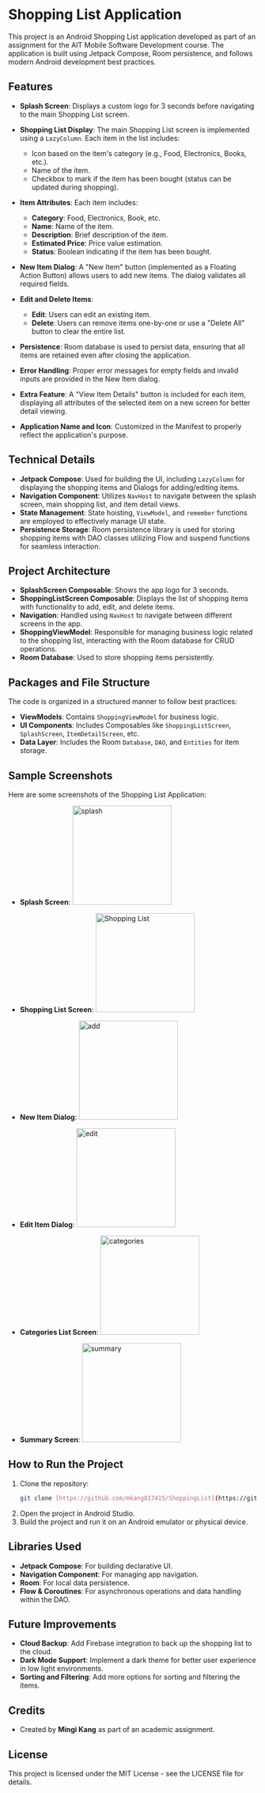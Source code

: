 # Shopping List Application

This project is an Android Shopping List application developed as part of an assignment for the AIT Mobile Software Development course. The application is built using Jetpack Compose, Room persistence, and follows modern Android development best practices.

## Features

- **Splash Screen**: Displays a custom logo for 3 seconds before navigating to the main Shopping List screen.

- **Shopping List Display**: The main Shopping List screen is implemented using a `LazyColumn`. Each item in the list includes:
  - Icon based on the item's category (e.g., Food, Electronics, Books, etc.).
  - Name of the item.
  - Checkbox to mark if the item has been bought (status can be updated during shopping).

- **Item Attributes**: Each item includes:
  - **Category**: Food, Electronics, Book, etc.
  - **Name**: Name of the item.
  - **Description**: Brief description of the item.
  - **Estimated Price**: Price value estimation.
  - **Status**: Boolean indicating if the item has been bought.

- **New Item Dialog**: A "New Item" button (implemented as a Floating Action Button) allows users to add new items. The dialog validates all required fields.

- **Edit and Delete Items**:
  - **Edit**: Users can edit an existing item.
  - **Delete**: Users can remove items one-by-one or use a "Delete All" button to clear the entire list.

- **Persistence**: Room database is used to persist data, ensuring that all items are retained even after closing the application.

- **Error Handling**: Proper error messages for empty fields and invalid inputs are provided in the New Item dialog.

- **Extra Feature**: A "View Item Details" button is included for each item, displaying all attributes of the selected item on a new screen for better detail viewing.

- **Application Name and Icon**: Customized in the Manifest to properly reflect the application's purpose.

## Technical Details

- **Jetpack Compose**: Used for building the UI, including `LazyColumn` for displaying the shopping items and Dialogs for adding/editing items.
- **Navigation Component**: Utilizes `NavHost` to navigate between the splash screen, main shopping list, and item detail views.
- **State Management**: State hoisting, `ViewModel`, and `remember` functions are employed to effectively manage UI state.
- **Persistence Storage**: Room persistence library is used for storing shopping items with DAO classes utilizing Flow and suspend functions for seamless interaction.

## Project Architecture

- **SplashScreen Composable**: Shows the app logo for 3 seconds.
- **ShoppingListScreen Composable**: Displays the list of shopping items with functionality to add, edit, and delete items.
- **Navigation**: Handled using `NavHost` to navigate between different screens in the app.
- **ShoppingViewModel**: Responsible for managing business logic related to the shopping list, interacting with the Room database for CRUD operations.
- **Room Database**: Used to store shopping items persistently.

## Packages and File Structure

The code is organized in a structured manner to follow best practices:
- **ViewModels**: Contains `ShoppingViewModel` for business logic.
- **UI Components**: Includes Composables like `ShoppingListScreen`, `SplashScreen`, `ItemDetailScreen`, etc.
- **Data Layer**: Includes the Room `Database`, `DAO`, and `Entities` for item storage.

## Sample Screenshots

Here are some screenshots of the Shopping List Application:

- **Splash Screen**: 
  <img src="Sample%20Photos/splash.png" alt="splash" width="200" />

- **Shopping List Screen**: 
  <img src="Sample%20Photos/shopping.png" alt="Shopping List" width="200" />

- **New Item Dialog**: 
  <img src="Sample%20Photos/add.png" alt="add" width="200" />
  
- **Edit Item Dialog**: 
  <img src="Sample%20Photos/edit.png" alt="edit" width="200" />

- **Categories List Screen**: 
  <img src="Sample%20Photos/categories.png" alt="categories" width="200" />

- **Summary Screen**: 
  <img src="Sample%20Photos/summary.png" alt="summary" width="200" />


  

## How to Run the Project

1. Clone the repository:
   ```bash
   git clone [https://github.com/mkang817415/ShoppingList](https://github.com/mkang817415/ShoppingList.git)
   ```
2. Open the project in Android Studio.
3. Build the project and run it on an Android emulator or physical device.

## Libraries Used

- **Jetpack Compose**: For building declarative UI.
- **Navigation Component**: For managing app navigation.
- **Room**: For local data persistence.
- **Flow & Coroutines**: For asynchronous operations and data handling within the DAO.

## Future Improvements

- **Cloud Backup**: Add Firebase integration to back up the shopping list to the cloud.
- **Dark Mode Support**: Implement a dark theme for better user experience in low light environments.
- **Sorting and Filtering**: Add more options for sorting and filtering the items.

## Credits

- Created by **Mingi Kang** as part of an academic assignment.

## License

This project is licensed under the MIT License - see the LICENSE file for details.


